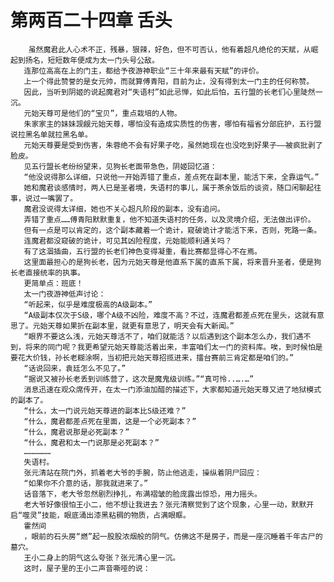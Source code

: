 # 第两百二十四章 舌头
        虽然魔君此人心术不正，残暴，狠辣，好色，但不可否认，他有着超凡绝伦的天赋，从崛起到扬名，短短数年便成为太一门头号公敌。
       连那位高高在上的门主，都给予夜游神职业“三十年来最有天赋”的评价。
       上一个得此赞誉的是女元帅，而就算傅青阳，目前为止，没有得到太一门主的任何称赞。
       因此，当听到阴姬的说起魔君对“失语村”如此忌惮，如此后怕，五行盟的长老们心里陡然一沉。
       元始天尊可是他们的“宝贝”，重点栽培的人物。
       朱家家主的妹妹觊觎元始天尊，哪怕没有造成实质性的伤害，哪怕有福省分部庇护，五行盟说拉黑名单就拉黑名单。
       元始天尊要是受到伤害，朱蓉绝不会有好果子吃，虽然她现在也没吃到好果子――被疯批剥了脸皮。
       见五行盟长老纷纷望来，见狗长老面带急色，阴姬回忆道：
       “他没说得那么详细，只说他一开始弄错了重点，差点死在副本里，能活下来，全靠运气。”
       她和魔君谈感情时，两人已是圣者境，失语村的事儿，属于茶余饭后的谈资，随口闲聊起往事，说过一嘴罢了。
       魔君没说得太详细，她也不关心超凡阶段的副本，没有追问。
       弄错了重点……傅青阳默默重复，他不知道失语村的任务，以及灵境介绍，无法做出评价。
       但有一点是可以肯定的，这个副本藏着一个诡计，窥破诡计才能活下来，否则，死路一条。
       连魔君都没窥破的诡计，可见其凶险程度，元始能顺利通关吗？
       有了这涸插曲，五行盟的长老们神色变得凝重，看比赛都显得心不在焉。
       这里面最担心的是狗长老，因为元始天尊是他直系下属的直系下属，将来晋升圣者，便是狗长老直接统率的执事。
       更简单点：班底！
       太一门夜游神低声讨论：
       “听起来，似乎是难度极高的A级副本。”
       “A级副本仅次于S级，哪个A级不凶险，难度不高？不过，连魔君都差点死在里头，这就有意思了。元始天尊如果折在副本里，就更有意思了，明天会有大新闻。”
       “眼界不要这么浅，元始天尊活不了，咱们就能活？以后遇到这个副本怎么办，我们遇不到，将来的同门呢？我更希望元始天尊能活着出来，丰富咱们太一门的资料库。唉，到时候怕是要花大价钱，孙长老糊涂啊，当初把元始天尊招揽进来，擂台赛前三肯定都是咱们的。”
       “话说回来，袁廷怎么不见了。”
       “据说又被孙长老丢到训练营了，这次是魔鬼级训练。”“真可怜..….…”
       消息迅速在观众席传开，在太一门添油加醋的描述下，大家都知道元始天尊又进了地狱模式的副本了。
       “什么，太一门说元始天尊进的副本比S级还难？”
       “什么，魔君都差点死在里面，这是一个必死副本？”
       “什么，魔君说那是必死副本？”
       “什么，魔君和太一门说那是必死副本？”
       ………………
       失语村。
       张元清站在院门外，抓着老大爷的手腕，防止他逃走，操纵着阴尸回应：
       “如果你不介意的话，那我就进来了。”
       话音落下，老大爷忽然剧烈挣扎，布满褶皱的脸庞露出惊恐，用力摇头。
       老大爷好像很怕王小二，他不想让我进去？张元清察觉到了这个现象，心里一动，默默开启“噬灵”技能，眼底涌出漆黑粘稠的物质，占满眼眶。
       霍然间
       ，眼前的石头房“燃”起一股股浓烟般的阴气。仿佛这不是房子，而是一座沉睡着千年古尸的墓穴。
       王小二身上的阴气这么夸张？张元清心里一沉。
       这时，屋子里的王小二声音嘶哑的说：